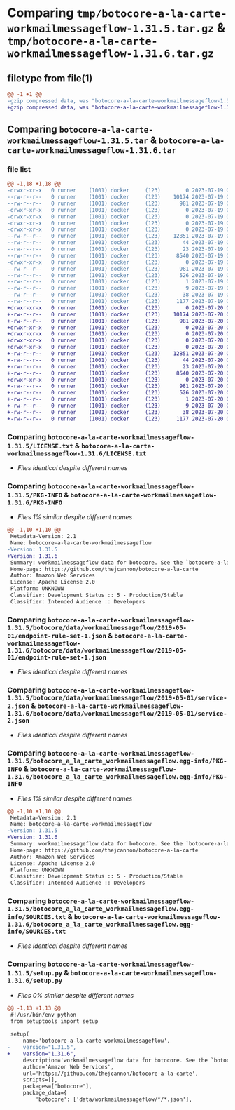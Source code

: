 # Comparing `tmp/botocore-a-la-carte-workmailmessageflow-1.31.5.tar.gz` & `tmp/botocore-a-la-carte-workmailmessageflow-1.31.6.tar.gz`

## filetype from file(1)

```diff
@@ -1 +1 @@
-gzip compressed data, was "botocore-a-la-carte-workmailmessageflow-1.31.5.tar", last modified: Wed Jul 19 02:44:21 2023, max compression
+gzip compressed data, was "botocore-a-la-carte-workmailmessageflow-1.31.6.tar", last modified: Thu Jul 20 01:20:48 2023, max compression
```

## Comparing `botocore-a-la-carte-workmailmessageflow-1.31.5.tar` & `botocore-a-la-carte-workmailmessageflow-1.31.6.tar`

### file list

```diff
@@ -1,18 +1,18 @@
-drwxr-xr-x   0 runner    (1001) docker     (123)        0 2023-07-19 02:44:21.263569 botocore-a-la-carte-workmailmessageflow-1.31.5/
--rw-r--r--   0 runner    (1001) docker     (123)    10174 2023-07-19 02:44:21.000000 botocore-a-la-carte-workmailmessageflow-1.31.5/LICENSE.txt
--rw-r--r--   0 runner    (1001) docker     (123)      981 2023-07-19 02:44:21.263569 botocore-a-la-carte-workmailmessageflow-1.31.5/PKG-INFO
-drwxr-xr-x   0 runner    (1001) docker     (123)        0 2023-07-19 02:44:21.263569 botocore-a-la-carte-workmailmessageflow-1.31.5/botocore/
-drwxr-xr-x   0 runner    (1001) docker     (123)        0 2023-07-19 02:44:21.263569 botocore-a-la-carte-workmailmessageflow-1.31.5/botocore/data/
-drwxr-xr-x   0 runner    (1001) docker     (123)        0 2023-07-19 02:44:21.263569 botocore-a-la-carte-workmailmessageflow-1.31.5/botocore/data/workmailmessageflow/
-drwxr-xr-x   0 runner    (1001) docker     (123)        0 2023-07-19 02:44:21.263569 botocore-a-la-carte-workmailmessageflow-1.31.5/botocore/data/workmailmessageflow/2019-05-01/
--rw-r--r--   0 runner    (1001) docker     (123)    12851 2023-07-19 02:43:32.000000 botocore-a-la-carte-workmailmessageflow-1.31.5/botocore/data/workmailmessageflow/2019-05-01/endpoint-rule-set-1.json
--rw-r--r--   0 runner    (1001) docker     (123)       44 2023-07-19 02:43:32.000000 botocore-a-la-carte-workmailmessageflow-1.31.5/botocore/data/workmailmessageflow/2019-05-01/examples-1.json
--rw-r--r--   0 runner    (1001) docker     (123)       23 2023-07-19 02:43:32.000000 botocore-a-la-carte-workmailmessageflow-1.31.5/botocore/data/workmailmessageflow/2019-05-01/paginators-1.json
--rw-r--r--   0 runner    (1001) docker     (123)     8540 2023-07-19 02:43:32.000000 botocore-a-la-carte-workmailmessageflow-1.31.5/botocore/data/workmailmessageflow/2019-05-01/service-2.json
-drwxr-xr-x   0 runner    (1001) docker     (123)        0 2023-07-19 02:44:21.263569 botocore-a-la-carte-workmailmessageflow-1.31.5/botocore_a_la_carte_workmailmessageflow.egg-info/
--rw-r--r--   0 runner    (1001) docker     (123)      981 2023-07-19 02:44:21.000000 botocore-a-la-carte-workmailmessageflow-1.31.5/botocore_a_la_carte_workmailmessageflow.egg-info/PKG-INFO
--rw-r--r--   0 runner    (1001) docker     (123)      526 2023-07-19 02:44:21.000000 botocore-a-la-carte-workmailmessageflow-1.31.5/botocore_a_la_carte_workmailmessageflow.egg-info/SOURCES.txt
--rw-r--r--   0 runner    (1001) docker     (123)        1 2023-07-19 02:44:21.000000 botocore-a-la-carte-workmailmessageflow-1.31.5/botocore_a_la_carte_workmailmessageflow.egg-info/dependency_links.txt
--rw-r--r--   0 runner    (1001) docker     (123)        9 2023-07-19 02:44:21.000000 botocore-a-la-carte-workmailmessageflow-1.31.5/botocore_a_la_carte_workmailmessageflow.egg-info/top_level.txt
--rw-r--r--   0 runner    (1001) docker     (123)       38 2023-07-19 02:44:21.263569 botocore-a-la-carte-workmailmessageflow-1.31.5/setup.cfg
--rw-r--r--   0 runner    (1001) docker     (123)     1177 2023-07-19 02:44:21.000000 botocore-a-la-carte-workmailmessageflow-1.31.5/setup.py
+drwxr-xr-x   0 runner    (1001) docker     (123)        0 2023-07-20 01:20:48.946944 botocore-a-la-carte-workmailmessageflow-1.31.6/
+-rw-r--r--   0 runner    (1001) docker     (123)    10174 2023-07-20 01:20:48.000000 botocore-a-la-carte-workmailmessageflow-1.31.6/LICENSE.txt
+-rw-r--r--   0 runner    (1001) docker     (123)      981 2023-07-20 01:20:48.946944 botocore-a-la-carte-workmailmessageflow-1.31.6/PKG-INFO
+drwxr-xr-x   0 runner    (1001) docker     (123)        0 2023-07-20 01:20:48.946944 botocore-a-la-carte-workmailmessageflow-1.31.6/botocore/
+drwxr-xr-x   0 runner    (1001) docker     (123)        0 2023-07-20 01:20:48.946944 botocore-a-la-carte-workmailmessageflow-1.31.6/botocore/data/
+drwxr-xr-x   0 runner    (1001) docker     (123)        0 2023-07-20 01:20:48.946944 botocore-a-la-carte-workmailmessageflow-1.31.6/botocore/data/workmailmessageflow/
+drwxr-xr-x   0 runner    (1001) docker     (123)        0 2023-07-20 01:20:48.946944 botocore-a-la-carte-workmailmessageflow-1.31.6/botocore/data/workmailmessageflow/2019-05-01/
+-rw-r--r--   0 runner    (1001) docker     (123)    12851 2023-07-20 01:19:55.000000 botocore-a-la-carte-workmailmessageflow-1.31.6/botocore/data/workmailmessageflow/2019-05-01/endpoint-rule-set-1.json
+-rw-r--r--   0 runner    (1001) docker     (123)       44 2023-07-20 01:19:55.000000 botocore-a-la-carte-workmailmessageflow-1.31.6/botocore/data/workmailmessageflow/2019-05-01/examples-1.json
+-rw-r--r--   0 runner    (1001) docker     (123)       23 2023-07-20 01:19:55.000000 botocore-a-la-carte-workmailmessageflow-1.31.6/botocore/data/workmailmessageflow/2019-05-01/paginators-1.json
+-rw-r--r--   0 runner    (1001) docker     (123)     8540 2023-07-20 01:19:55.000000 botocore-a-la-carte-workmailmessageflow-1.31.6/botocore/data/workmailmessageflow/2019-05-01/service-2.json
+drwxr-xr-x   0 runner    (1001) docker     (123)        0 2023-07-20 01:20:48.946944 botocore-a-la-carte-workmailmessageflow-1.31.6/botocore_a_la_carte_workmailmessageflow.egg-info/
+-rw-r--r--   0 runner    (1001) docker     (123)      981 2023-07-20 01:20:48.000000 botocore-a-la-carte-workmailmessageflow-1.31.6/botocore_a_la_carte_workmailmessageflow.egg-info/PKG-INFO
+-rw-r--r--   0 runner    (1001) docker     (123)      526 2023-07-20 01:20:48.000000 botocore-a-la-carte-workmailmessageflow-1.31.6/botocore_a_la_carte_workmailmessageflow.egg-info/SOURCES.txt
+-rw-r--r--   0 runner    (1001) docker     (123)        1 2023-07-20 01:20:48.000000 botocore-a-la-carte-workmailmessageflow-1.31.6/botocore_a_la_carte_workmailmessageflow.egg-info/dependency_links.txt
+-rw-r--r--   0 runner    (1001) docker     (123)        9 2023-07-20 01:20:48.000000 botocore-a-la-carte-workmailmessageflow-1.31.6/botocore_a_la_carte_workmailmessageflow.egg-info/top_level.txt
+-rw-r--r--   0 runner    (1001) docker     (123)       38 2023-07-20 01:20:48.946944 botocore-a-la-carte-workmailmessageflow-1.31.6/setup.cfg
+-rw-r--r--   0 runner    (1001) docker     (123)     1177 2023-07-20 01:20:48.000000 botocore-a-la-carte-workmailmessageflow-1.31.6/setup.py
```

### Comparing `botocore-a-la-carte-workmailmessageflow-1.31.5/LICENSE.txt` & `botocore-a-la-carte-workmailmessageflow-1.31.6/LICENSE.txt`

 * *Files identical despite different names*

### Comparing `botocore-a-la-carte-workmailmessageflow-1.31.5/PKG-INFO` & `botocore-a-la-carte-workmailmessageflow-1.31.6/PKG-INFO`

 * *Files 1% similar despite different names*

```diff
@@ -1,10 +1,10 @@
 Metadata-Version: 2.1
 Name: botocore-a-la-carte-workmailmessageflow
-Version: 1.31.5
+Version: 1.31.6
 Summary: workmailmessageflow data for botocore. See the `botocore-a-la-carte` package for more info.
 Home-page: https://github.com/thejcannon/botocore-a-la-carte
 Author: Amazon Web Services
 License: Apache License 2.0
 Platform: UNKNOWN
 Classifier: Development Status :: 5 - Production/Stable
 Classifier: Intended Audience :: Developers
```

### Comparing `botocore-a-la-carte-workmailmessageflow-1.31.5/botocore/data/workmailmessageflow/2019-05-01/endpoint-rule-set-1.json` & `botocore-a-la-carte-workmailmessageflow-1.31.6/botocore/data/workmailmessageflow/2019-05-01/endpoint-rule-set-1.json`

 * *Files identical despite different names*

### Comparing `botocore-a-la-carte-workmailmessageflow-1.31.5/botocore/data/workmailmessageflow/2019-05-01/service-2.json` & `botocore-a-la-carte-workmailmessageflow-1.31.6/botocore/data/workmailmessageflow/2019-05-01/service-2.json`

 * *Files identical despite different names*

### Comparing `botocore-a-la-carte-workmailmessageflow-1.31.5/botocore_a_la_carte_workmailmessageflow.egg-info/PKG-INFO` & `botocore-a-la-carte-workmailmessageflow-1.31.6/botocore_a_la_carte_workmailmessageflow.egg-info/PKG-INFO`

 * *Files 1% similar despite different names*

```diff
@@ -1,10 +1,10 @@
 Metadata-Version: 2.1
 Name: botocore-a-la-carte-workmailmessageflow
-Version: 1.31.5
+Version: 1.31.6
 Summary: workmailmessageflow data for botocore. See the `botocore-a-la-carte` package for more info.
 Home-page: https://github.com/thejcannon/botocore-a-la-carte
 Author: Amazon Web Services
 License: Apache License 2.0
 Platform: UNKNOWN
 Classifier: Development Status :: 5 - Production/Stable
 Classifier: Intended Audience :: Developers
```

### Comparing `botocore-a-la-carte-workmailmessageflow-1.31.5/botocore_a_la_carte_workmailmessageflow.egg-info/SOURCES.txt` & `botocore-a-la-carte-workmailmessageflow-1.31.6/botocore_a_la_carte_workmailmessageflow.egg-info/SOURCES.txt`

 * *Files identical despite different names*

### Comparing `botocore-a-la-carte-workmailmessageflow-1.31.5/setup.py` & `botocore-a-la-carte-workmailmessageflow-1.31.6/setup.py`

 * *Files 0% similar despite different names*

```diff
@@ -1,13 +1,13 @@
 #!/usr/bin/env python
 from setuptools import setup
 
 setup(
     name='botocore-a-la-carte-workmailmessageflow',
-    version="1.31.5",
+    version="1.31.6",
     description='workmailmessageflow data for botocore. See the `botocore-a-la-carte` package for more info.',
     author='Amazon Web Services',
     url='https://github.com/thejcannon/botocore-a-la-carte',
     scripts=[],
     packages=["botocore"],
     package_data={
         'botocore': ['data/workmailmessageflow/*/*.json'],
```

